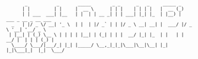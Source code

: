            _           _       _____        _ _      _   _     _____ _                     
          | |         | |     |  __ \      | | |    | | | |   |  __ (_)                    
          | | ___  ___| |__   | |  | | __ _| | | ___| |_| |_  | |__) |  ___ _ __ _ __ ___  
      _   | |/ _ \/ __| '_ \  | |  | |/ _` | | |/ _ \ __| __| |  ___/ |/ _ \ '__| '__/ _ \ 
     | |__| | (_) \__ \ | | | | |__| | (_| | | |  __/ |_| |_  | |   | |  __/ |  | | | (_) |
      \____/ \___/|___/_| |_| |_____/ \__,_|_|_|\___|\__|\__| |_|   |_|\___|_|  |_|  \___/ 
                                                                                       
                                                                                       


